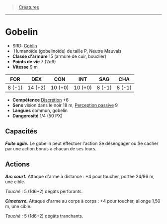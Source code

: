 ﻿---
!Monster
Family: MonsterHD
Type: Humanoïde (gobelinoïde)
Size: P
Alignment: Neutre Mauvais
ArmorClass: 15 (armure de cuir, bouclier)
HitPoints: 7 (2d6)
Speed: 9 m
Strength: ' 8 (-1)'
Dexterity: 14 (+2)
Constitution: 10 (+0)
Intelligence: 10 (+0)
Wisdom: ' 8 (-1)'
Charisma: ' 8 (-1)'
Skills: '[Discrétion](hd_abilities_dexterity_discretion.md) +6'
Senses: vision dans le noir 18 m, [Perception passive](hd_abilities_dexterity_perception_passive.md) 9
Languages: commun, gobelin
Challenge: 1/4 (50 PX)
Id: monsters_hd.md#gobelin
ParentLink: monsters_hd.md#créatures
Name: Gobelin
ParentName: Créatures
NameLevel: 1
AltName: '[Goblin](srd_monsters_goblin.md)'
Attributes: {}
---
> [Créatures](hd_monsters.md)

---

# Gobelin

- SRD: [Goblin](srd_monsters_goblin.md)
-  Humanoïde (gobelinoïde) de taille P, Neutre Mauvais
- **Classe d'armure** 15 (armure de cuir, bouclier)
- **Points de vie** 7 (2d6)
- **Vitesse** 9 m

|FOR|DEX|CON|INT|SAG|CHA|
|---|---|---|---|---|---|
| 8 (-1)|14 (+2)|10 (+0)|10 (+0)| 8 (-1)| 8 (-1)|

- **Compétence** [Discrétion](hd_abilities_dexterity_discretion.md) +6
- **Sens** vision dans le noir 18 m, [Perception passive](hd_abilities_dexterity_perception_passive.md) 9
- **Langues** commun, gobelin
- **Dangerosité** 1/4 (50 PX)

## Capacités

**_Fuite agile._** Le gobelin peut effectuer l'action Se désengager ou Se cacher par une action bonus à chacun de ses tours.

## Actions

**_Arc court._** Attaque d'arme à distance : +4 pour toucher, portée 24/96 m, une cible.

_Touché :_ 5 (1d6+2) dégâts perforants.

**_Cimeterre._** Attaque d'arme au corps à corps : +4 pour toucher, allonge 1,50 m, une cible.

_Touché :_ 5 (1d6+2) dégâts tranchants.

